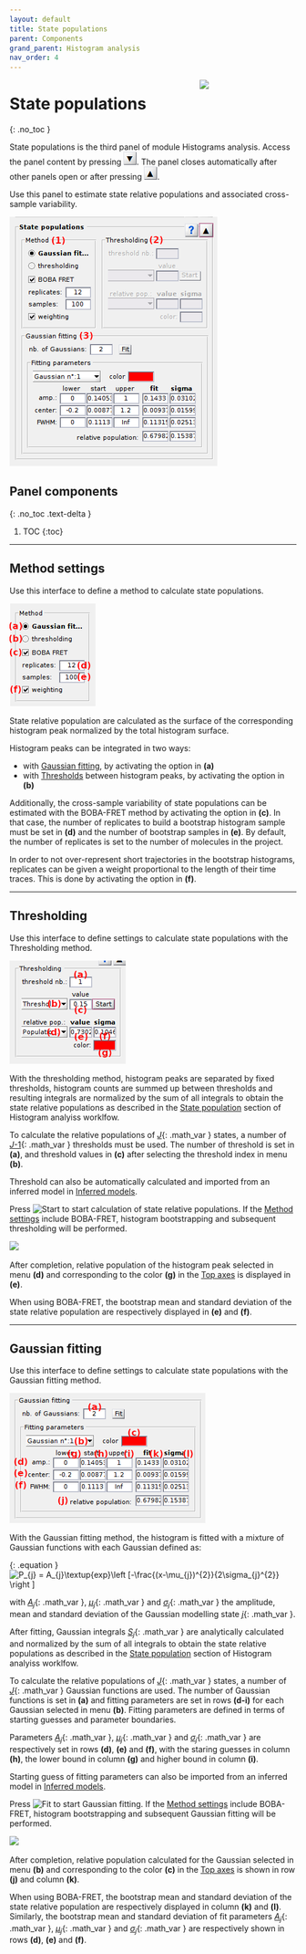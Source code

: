 ```yaml
---
layout: default
title: State populations
parent: Components
grand_parent: Histogram analysis
nav_order: 4
---
```


<img src="../../assets/images/logos/logo-histogram-analysis_400px.png" width="170" style="float:right; margin-left: 15px;"/>

# State populations
{: .no_toc }

State populations is the third panel of module Histograms analysis. 
Access the panel content by pressing 
![Bottom arrow](../../assets/images/gui/interface-but-bottomarrow.png). 
The panel closes automatically after other panels open or after pressing 
![Top arrow](../../assets/images/gui/interface-but-toparrow.png). 

Use this panel to estimate state relative populations and associated cross-sample variability.

<a class="plain" href="../../assets/images/gui/HA-panel-state-populations.png"><img src="../../assets/images/gui/HA-panel-state-populations.png" style="max-width: 365px;"/></a>

## Panel components
{: .no_toc .text-delta }

1. TOC
{:toc}


---

## Method settings

Use this interface to define a method to calculate state populations.

<img src="../../assets/images/gui/HA-panel-state-populations-method.png" style="max-width: 151px;"/>

State relative population are calculated as the surface of the corresponding histogram peak normalized by the total histogram surface.

Histogram peaks can be integrated in two ways:
* with [Gaussian fitting](#gaussian-fitting), by activating the option in **(a)**
* with [Thresholds](#thresholding) between histogram peaks, by activating the option in **(b)**

Additionally, the cross-sample variability of state populations can be estimated with the BOBA-FRET method by activating the option in **(c)**.
In that case, the number of replicates to build a bootstrap histogram sample must be set in **(d)** and the number of bootstrap samples in **(e)**.
By default, the number of replicates is set to the number of molecules in the project.

In order to not over-represent short trajectories in the bootstrap histograms, replicates can be given a weight proportional to the length of their time traces.
This is done by activating the option in **(f)**.


---

## Thresholding

Use this interface to define settings to calculate state populations with the Thresholding method.

<img src="../../assets/images/gui/HA-panel-state-populations-thresholding.png" style="max-width: 204px;"/>

With the thresholding method, histogram peaks are separated by fixed thresholds, histogram counts are summed up between thresholds and resulting integrals are normalized by the sum of all integrals to obtain the state relative populations as described in the
[State population](../workflow.html#estimate-state-populations-and-associated-cross-sample-variability) section of Histogram analyiss worklfow.

To calculate the relative populations of 
[*J*](){: .math_var } states, a number of 
[*J*-1](){: .math_var } thresholds must be used.
The number of threshold is set in **(a)**, and threshold values in **(c)** after selecting the threshold index in menu **(b)**.

Threshold can also be automatically calculated and imported from an inferred model in 
[Inferred models](panel-state-configuration.html#inferred-models).

Press
![Start](../../assets/images/gui/HA-but-start.png "Start") to start calculation of state relative populations.
If the 
[Method settings](#method-settings) include BOBA-FRET, histogram bootstrapping and subsequent thresholding will be performed.

<img src="../../assets/images/gui/HA-panel-state-populations-threshold-loadingbar.png" style="max-width:389px;">

After completion, relative population of the histogram peak selected in menu **(d)** and corresponding to the color **(g)** in the 
[Top axes](area-visualization.html#after-thresholding) is displayed in **(e)**.

When using BOBA-FRET, the bootstrap mean and standard deviation of the state relative population are respectively displayed in **(e)** and **(f)**.


---

## Gaussian fitting

Use this interface to define settings to calculate state populations with the Gaussian fitting method.

<img src="../../assets/images/gui/HA-panel-state-populations-gaussian-fitting.png" style="max-width: 344px;"/>

With the Gaussian fitting method, the histogram is fitted with a mixture of Gaussian functions with each Gaussian defined as:

{: .equation }
<img src="../../assets/images/equations/HA-eq-gaussian.gif" alt="P_{j} = A_{j}\textup{exp}\left [-\frac{(x-\mu_{j})^{2}}{2\sigma_{j}^{2}} \right ]">

with 
[*A*<sub>*j*</sub>](){: .math_var },
[*&#956;*<sub>*j*</sub>](){: .math_var } and 
[*&#963;*<sub>*j*</sub>](){: .math_var } the amplitude, mean and standard deviation of the Gaussian modelling state 
[*j*](){: .math_var }.

After fitting, Gaussian integrals 
[*S*<sub>*j*</sub>](){: .math_var } are analytically calculated and normalized by the sum of all integrals to obtain the state relative populations as described in the
[State population](../workflow.html#estimate-state-populations-and-associated-cross-sample-variability) section of Histogram analyiss worklfow.

To calculate the relative populations of 
[*J*](){: .math_var } states, a number of 
[*J*](){: .math_var } Gaussian functions are used.
The number of Gaussian functions is set in **(a)** and fitting parameters are set in rows **(d-i)** for each Gaussian selected in menu **(b)**.
Fitting parameters are defined in terms of starting guesses and parameter boundaries.

Parameters 
[*A*<sub>*j*</sub>](){: .math_var },
[*&#956;*<sub>*j*</sub>](){: .math_var } and 
[*&#963;*<sub>*j*</sub>](){: .math_var } are respectively set in rows **(d)**, **(e)** and **(f)**, with the staring guesses in column **(h)**, the lower bound in column **(g)** and higher bound in column **(i)**.

Starting guess of fitting parameters can also be imported from an inferred model in
[Inferred models](panel-state-configuration.html#inferred-models).

Press
![Fit](../../assets/images/gui/HA-but-fit.png "Fit") to start Gaussian fitting.
If the 
[Method settings](#method-settings) include BOBA-FRET, histogram bootstrapping and subsequent Gaussian fitting will be performed.

<img src="../../assets/images/gui/HA-panel-state-populations-gaussian-fitting-loadingbar.png" style="max-width:389px;">

After completion, relative population calculated for the Gaussian selected in menu **(b)** and corresponding to the color **(c)** in the 
[Top axes](area-visualization.html#after-gaussian-fitting) is shown in row **(j)** and column **(k)**.

When using BOBA-FRET, the bootstrap mean and standard deviation of the state relative population are respectively displayed in column **(k)** and **(l)**.
Similarly, the bootstrap mean and standard deviation of fit parameters 
[*A*<sub>*j*</sub>](){: .math_var },
[*&#956;*<sub>*j*</sub>](){: .math_var } and 
[*&#963;*<sub>*j*</sub>](){: .math_var } are respectively shown in rows **(d)**, **(e)** and **(f)**.


